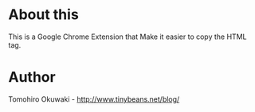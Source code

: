 # About this

This is a Google Chrome Extension that Make it easier to copy the HTML tag.

# Author 

Tomohiro Okuwaki - http://www.tinybeans.net/blog/